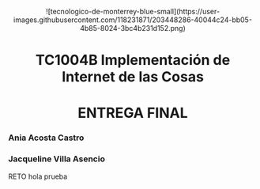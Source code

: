 <p align="center">
![tecnologico-de-monterrey-blue-small](https://user-images.githubusercontent.com/118231871/203448286-40044c24-bb05-4b85-8024-3bc4b231d152.png)
</p>
<h1 align="center"> TC1004B Implementación de Internet de las Cosas </h1>
<h1 align="center"> ENTREGA FINAL </h1>
<h3>Ania Acosta Castro</h3>
<h3>Jacqueline Villa Asencio</h3>
RETO
hola
prueba
